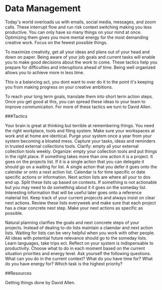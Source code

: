 # Data Management

Today's world overloads us with emails, social media, messages, and zoom calls. These interrupt flow and run risk context switching making you less productive. 
You can only have so many things on your mind at once. Optimizing them gives you more mental energy for the most demanding creative work. Focus on the fewest possible things.

To maximize creativity, get all your ideas and plans out of your head and down on paper.
Being aware of your job goals and current tasks will enable you to make good decisions about the
work to come.
These tactics help you prepare for difficulties and interuptions ahead of time.
Being well organized allows you to achieve more in less time.

This is a balancing act, you dont want to over do it to the point it's keeping you
from making progress on your creative ambitions.

To reach your long term goals, translate them into short term action steps.
Once you get good at this, you can spread these ideas to your team to improve communicaiton.
For more of these tactics we turn to David Allen.

###Tactics

Your brain is great at thinking but terrible at remembering things.
You need the right workplace, tools and filing system.
Make sure your workspaces at work and at home are identical. Purge your system once a year from your system becoming a bloated mess.
Capture your tasks, ideas and reminders in trusted external collections tools.
Clarify: empty all your external collection tools weekly.
Organize: empty your collection tools and put things in the right place.
If something takes more than one action it is a project. It goes on the projects list.
If it is a single action that you can delegate it should go on a waiting for list.
A single action that you defer it goes onto the calendar or onto a next action list.
Calendar is for time specific or date specific actions or information.
Next action lists are where all your to dos end up. Split these lists up based on contexts.
If something is not actionable but you may need to do something about it it goes on the someday list.
Interesting information that will be useful later goes onto a reference material list.
Keep track of your current projeccts and always insist on clear next actions. Review these lists everyweek and make sure that each project has a clear concrete next step.
Make your next actions as specific as possible.

Natural planning clarifies the goals and next concrete steps of your projects. Instead of dealing to-do lists maintain a claendar and next action lists. Waiting for lists can be very helpful when you work with other people. All ideas with potential future relevance should go to the someday lists. Learn languages, take trips ect.
Reflect on your system is indispensable to productivity. Choose what to do in each moment based on the current situation priorities and energy level.
Ask yourself the following questions.
What can you do in the current context?
What do you have time for?
What do you have energy for?
Which task is the highest priority?

##Resources

Getting things done by David Allen.


